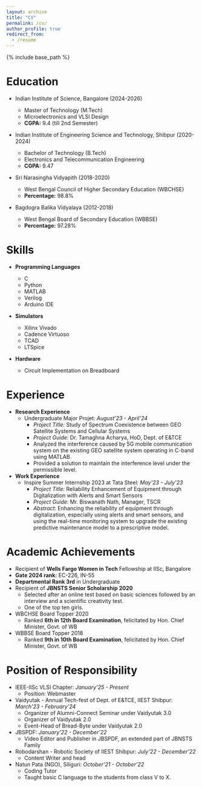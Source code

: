```yaml
---
layout: archive
title: "CV"
permalink: /cv/
author_profile: true
redirect_from:
  - /resume
---
```


{% include base_path %}

Education
======
* Indian Institute of Science, Bangalore (2024-2026)
  * Master of Technology (M.Tech)
  * Microelectronics and VLSI Design
  * **CGPA:** 9.4 (till 2nd Semester)

* Indian Institute of Engineering Science and Technology, Shibpur (2020-2024)
  * Bachelor of Technology (B.Tech)
  * Electronics and Telecommunication Engineering
  * **CGPA:** 9.47

* Sri Narasingha Vidyapith (2018-2020)
  * West Bengal Council of Higher Secondary Education (WBCHSE)
  * **Percentage:** 98.8%

* Bagdogra Balika Vidyalaya (2012-2018)
  * West Bengal Board of Secondary Education (WBBSE)
  * **Percentage:** 97.28%

Skills
======
* **Programming Languages**
  * C
  * Python
  * MATLAB
  * Verilog
  * Arduino IDE

* **Simulators**
  * Xilinx Vivado
  * Cadence Virtuoso
  * TCAD
  * LTSpice

* **Hardware**
  * Circuit Implementation on Breadboard

Experience
======
* **Research Experience**
  * Undergraduate Major Projet: *August'23 - April'24*
    * *Project Title:* Study of Spectrum Coexistence between GEO Satellite Systems and Cellular Systems
    * *Project Guide:* Dr. Tamaghna Acharya, HoD, Dept. of E&TCE
    * Analyzed the interference caused by 5G mobile communication system on the existing GEO satellite system operating in C-band using MATLAB.
    * Provided a solution to maintain the interference level under the permissible level.
* **Work Experience**
  * Inspire Summer Internship 2023 at Tata Steel: *May'23 - July'23*
    * *Project Title:*  Reliability Enhancement of Equipment through Digitalization with Alerts and Smart Sensors
    * *Project Guide:* Mr. Biswanath Nath, Manager, TSCR
    * *Abstract:*  Enhancing the reliability of equipment through digitalization, especially using alerts and smart sensors, and using the real-time monitoring system to upgrade the existing predictive maintenance model to a prescriptive model.


Academic Achievements
=====
* Recipient of **Wells Fargo Women in Tech** Fellowship at IISc, Bangalore
* **Gate 2024 rank:** EC-226, IN-55
* **Departmental Rank 3rd** in Undergraduate
* Recipient of **JBNSTS Senior Scholarship 2020**
  * Selected after an online test based on basic sciences followed by an interview and a scientific creativity test. 
  * One of the top ten girls.
* WBCHSE Board Topper 2020
  * Ranked **6th in 12th Board Examination**, felicitated by Hon. Chief Minister, Govt. of WB
* WBBSE Board Topper 2018
  * Ranked **9th in 10th Board Examination**, felicitated by Hon. Chief Minister, Govt. of WB

Position of Responsibility
=====
* IEEE-IISc VLSI Chapter: *January'25 - Present*
  * Position: Webmaster
* Vaidyutak - Annual Tech-fest of Dept. of E&TCE, IIEST Shibpur: *March'23 - February'24*
  * Organizer of Alumni-Connect Seminar under Vaidyutak 3.0
  * Organizer of Vaidyutak 2.0
  * Event-Head of Bread-Byte under Vaidyutak 2.0
* JBSPDF: *January'22 - December'22*
  * Video Editor and Publisher in JBSPDF, an extended part of JBNSTS Family
* Robodarshan - Robotic Society of IIEST Shibpur: *July'22 - December'22*
  * Content Writer and head
* Natun Pata (NGO), Siliguri: *October'21 - October'22*
  * Coding Tutor
  * Taught basic C language to the students from class V to X.
